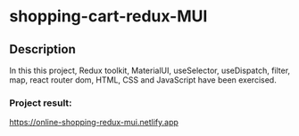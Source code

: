 # shopping-cart-redux-MUI
## Description

In this this project, Redux toolkit, MaterialUI, useSelector, useDispatch, filter, map, react router dom, HTML, CSS and JavaScript have been exercised.

### Project result: 
https://online-shopping-redux-mui.netlify.app
